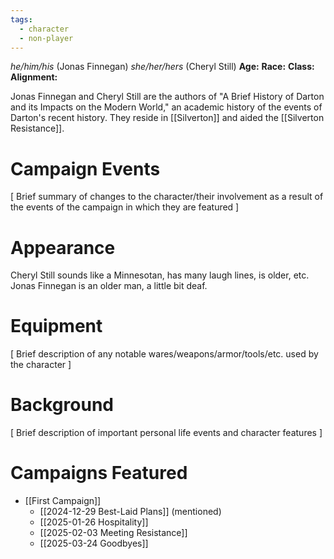 ```yaml
---
tags:
  - character
  - non-player
---
```

_he/him/his_ (Jonas Finnegan)
_she/her/hers_ (Cheryl Still)
**Age:**
**Race:**
**Class:**
**Alignment:**

Jonas Finnegan and Cheryl Still are the authors of "A Brief History of Darton and its Impacts on the Modern World," an academic history of the events of Darton's recent history. They reside in [[Silverton]] and aided the [[Silverton Resistance]].
# Campaign Events

\[ Brief summary of changes to the character/their involvement as a result of the events of the campaign in which they are featured ]

# Appearance

Cheryl Still sounds like a Minnesotan, has many laugh lines, is older, etc.
Jonas Finnegan is an older man, a little bit deaf.

# Equipment

\[ Brief description of any notable wares/weapons/armor/tools/etc. used by the character ]

# Background

\[ Brief description of important personal life events and character features ]

# Campaigns Featured

- [[First Campaign]]
	- [[2024-12-29 Best-Laid Plans]] (mentioned)
	- [[2025-01-26 Hospitality]]
	- [[2025-02-03 Meeting Resistance]]
	- [[2025-03-24 Goodbyes]]